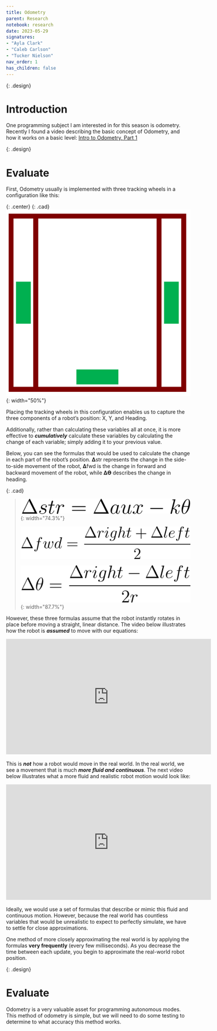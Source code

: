 ```yaml
---
title: Odometry
parent: Research
notebook: research
date: 2023-05-29
signatures:
- "Ayla Clark"
- "Caleb Carlson"
- "Tucker Nielson"
nav_order: 1
has_children: false
---
```


{: .design}
# Introduction

One programming subject I am interested in for this season is odometry. Recently I found a video describing the basic concept of Odometry, and how it works on a basic level: [Intro to Odometry, Part 1](https://www.youtube.com/watch?v=ZW7T6EFyYnc)

{: .design}
# Evaluate

First, Odometry usually is implemented with three tracking wheels in a configuration like this:

{: .center}
{: .cad}
![wheel configuration](/assets/Research/WheelLayout.png){: width="50%"}

Placing the tracking wheels in this configuration enables us to capture the three components of a robot’s position: X, Y, and Heading.

Additionally, rather than calculating these variables all at once, it is more effective to ***cumulatively*** calculate these variables by calculating the change of each variable; simply adding it to your previous value.

Below, you can see the formulas that would be used to calculate the change in each part of the robot’s position. 𝚫str represents the change in the side-to-side movement of the robot, 𝚫fwd is the change in forward and backward movement of the robot, while 𝚫𝚹 describes the change in heading.

{: .cad}
>![DeltaStrafe](/assets/Research/DeltaStrafe.png){: width="74.3%"}
>
>![DeltaForward](/assets/Research/DeltaForward.png)
>
>![DeltaTheta](/assets/Research/DeltaTheta.png){: width="87.7%"}

However, these three formulas assume that the robot instantly rotates in place before moving a straight, linear distance. The video below illustrates how the robot is ***assumed*** to move with our equations: 

<div class="center">
<iframe width="560" height="315" src="https://www.youtube.com/embed/5w5V3zYMu24?rel=0" title="YouTube video player" frameborder="0" allow="accelerometer; autoplay; clipboard-write; encrypted-media; gyroscope; picture-in-picture; web-share" allowfullscreen></iframe>
</div>


This is ***not*** how a robot would move in the real world. In the real world, we see a movement that is much ***more fluid and continuous***. The next video below illustrates what a more fluid and realistic robot motion would look like:

<div class="center">
<iframe class="center" width="560" height="315" src="https://www.youtube.com/embed/nmVxXgfbzqM?rel=0" title="YouTube video player" frameborder="0" allow="accelerometer; autoplay; clipboard-write; encrypted-media; gyroscope; picture-in-picture; web-share" allowfullscreen></iframe>
</div>

Ideally, we would use a set of formulas that describe or mimic this fluid and continuous motion. However, because the real world has countless variables that would be unrealistic to expect to perfectly simulate, we have to settle for close approximations.

One method of more closely approximating the real world is by applying the formulas **very frequently** (every few milliseconds). As you decrease the time between each update, you begin to approximate the real-world robot position.

{: .design}
# Evaluate

Odometry is a very valuable asset for programming autonomous modes. This method of odometry is simple, but we will need to do some testing to determine to what accuracy this method works.
